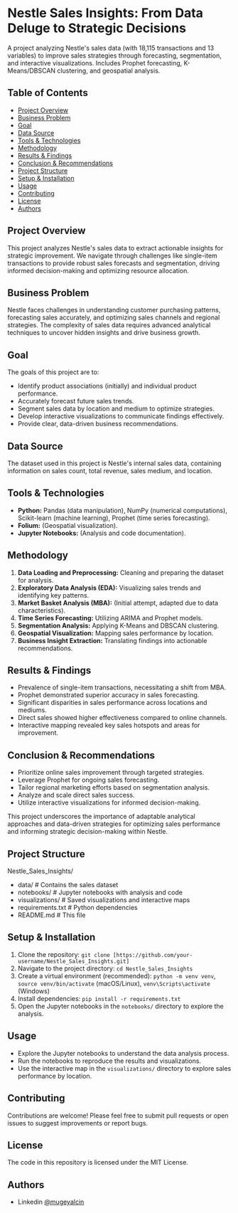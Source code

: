 # Nestle Sales Insights: From Data Deluge to Strategic Decisions
A project analyzing Nestle's sales data (with 18,115 transactions and 13 variables) to improve sales strategies through forecasting, segmentation, and interactive visualizations. Includes Prophet forecasting, K-Means/DBSCAN clustering, and geospatial analysis.

## Table of Contents

- [Project Overview](#project-overview)
- [Business Problem](#business-problem)
- [Goal](#goal)
- [Data Source](#data-source)
- [Tools & Technologies](#tools--technologies)
- [Methodology](#methodology)
- [Results & Findings](#results--findings)
- [Conclusion & Recommendations](#conclusion--recommendations)
- [Project Structure](#project-structure)
- [Setup & Installation](#setup--installation)
- [Usage](#usage)
- [Contributing](#contributing)
- [License](#license)
- [Authors](#authors)

## Project Overview

This project analyzes Nestle's sales data to extract actionable insights for strategic improvement. We navigate through challenges like single-item transactions to provide robust sales forecasts and segmentation, driving informed decision-making and optimizing resource allocation.

## Business Problem

Nestle faces challenges in understanding customer purchasing patterns, forecasting sales accurately, and optimizing sales channels and regional strategies. The complexity of sales data requires advanced analytical techniques to uncover hidden insights and drive business growth.

## Goal

The goals of this project are to:

-   Identify product associations (initially) and individual product performance.
-   Accurately forecast future sales trends.
-   Segment sales data by location and medium to optimize strategies.
-   Develop interactive visualizations to communicate findings effectively.
-   Provide clear, data-driven business recommendations.

## Data Source

The dataset used in this project is Nestle's internal sales data, containing information on sales count, total revenue, sales medium, and location.

## Tools & Technologies

-   **Python:** Pandas (data manipulation), NumPy (numerical computations), Scikit-learn (machine learning), Prophet (time series forecasting).
-   **Folium:** (Geospatial visualization).
-   **Jupyter Notebooks:** (Analysis and code documentation).

## Methodology

1.  **Data Loading and Preprocessing:** Cleaning and preparing the dataset for analysis.
2.  **Exploratory Data Analysis (EDA):** Visualizing sales trends and identifying key patterns.
3.  **Market Basket Analysis (MBA):** (Initial attempt, adapted due to data characteristics).
4.  **Time Series Forecasting:** Utilizing ARIMA and Prophet models.
5.  **Segmentation Analysis:** Applying K-Means and DBSCAN clustering.
6.  **Geospatial Visualization:** Mapping sales performance by location.
7.  **Business Insight Extraction:** Translating findings into actionable recommendations.

## Results & Findings

-   Prevalence of single-item transactions, necessitating a shift from MBA.
-   Prophet demonstrated superior accuracy in sales forecasting.
-   Significant disparities in sales performance across locations and mediums.
-   Direct sales showed higher effectiveness compared to online channels.
-   Interactive mapping revealed key sales hotspots and areas for improvement.

## Conclusion & Recommendations

-   Prioritize online sales improvement through targeted strategies.
-   Leverage Prophet for ongoing sales forecasting.
-   Tailor regional marketing efforts based on segmentation analysis.
-   Analyze and scale direct sales success.
-   Utilize interactive visualizations for informed decision-making.

This project underscores the importance of adaptable analytical approaches and data-driven strategies for optimizing sales performance and informing strategic decision-making within Nestle.

## Project Structure

Nestle_Sales_Insights/
* data/             # Contains the sales dataset
* notebooks/        # Jupyter notebooks with analysis and code
* visualizations/   # Saved visualizations and interactive maps
* requirements.txt  # Python dependencies
* README.md         # This file


## Setup & Installation

1.  Clone the repository: `git clone [https://github.com/your-username/Nestle_Sales_Insights.git]`
2.  Navigate to the project directory: `cd Nestle_Sales_Insights`
3.  Create a virtual environment (recommended): `python -m venv venv`, `source venv/bin/activate` (macOS/Linux), `venv\Scripts\activate` (Windows)
4.  Install dependencies: `pip install -r requirements.txt`
5.  Open the Jupyter notebooks in the `notebooks/` directory to explore the analysis.

## Usage

-   Explore the Jupyter notebooks to understand the data analysis process.
-   Run the notebooks to reproduce the results and visualizations.
-   Use the interactive map in the `visualizations/` directory to explore sales performance by location.

## Contributing

Contributions are welcome! Please feel free to submit pull requests or open issues to suggest improvements or report bugs.

## License

The code in this repository is licensed under the MIT License.

## Authors

- Linkedin [@mugeyalcin](https://www.linkedin.com/in/mugeylcn/)
